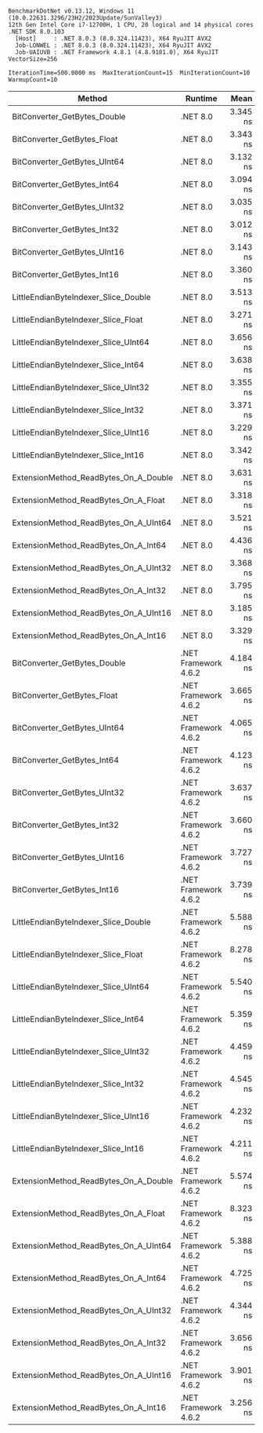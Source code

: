 ```

BenchmarkDotNet v0.13.12, Windows 11 (10.0.22631.3296/23H2/2023Update/SunValley3)
12th Gen Intel Core i7-12700H, 1 CPU, 20 logical and 14 physical cores
.NET SDK 8.0.103
  [Host]     : .NET 8.0.3 (8.0.324.11423), X64 RyuJIT AVX2
  Job-LONWEL : .NET 8.0.3 (8.0.324.11423), X64 RyuJIT AVX2
  Job-UAIUVB : .NET Framework 4.8.1 (4.8.9181.0), X64 RyuJIT VectorSize=256

IterationTime=500.0000 ms  MaxIterationCount=15  MinIterationCount=10  
WarmupCount=10  

```
| Method                                | Runtime              | Mean     | Error     | StdDev    | Ratio | RatioSD |
|-------------------------------------- |--------------------- |---------:|----------:|----------:|------:|--------:|
| BitConverter_GetBytes_Double          | .NET 8.0             | 3.345 ns | 0.0722 ns | 0.0478 ns |  0.92 |    0.01 |
| BitConverter_GetBytes_Float           | .NET 8.0             | 3.343 ns | 0.0409 ns | 0.0270 ns |  0.91 |    0.01 |
| BitConverter_GetBytes_UInt64          | .NET 8.0             | 3.132 ns | 0.0727 ns | 0.0433 ns |  0.86 |    0.01 |
| BitConverter_GetBytes_Int64           | .NET 8.0             | 3.094 ns | 0.0489 ns | 0.0256 ns |  0.85 |    0.01 |
| BitConverter_GetBytes_UInt32          | .NET 8.0             | 3.035 ns | 0.0330 ns | 0.0218 ns |  0.83 |    0.01 |
| BitConverter_GetBytes_Int32           | .NET 8.0             | 3.012 ns | 0.0452 ns | 0.0299 ns |  0.82 |    0.01 |
| BitConverter_GetBytes_UInt16          | .NET 8.0             | 3.143 ns | 0.0798 ns | 0.0528 ns |  0.86 |    0.01 |
| BitConverter_GetBytes_Int16           | .NET 8.0             | 3.360 ns | 0.2743 ns | 0.2566 ns |  0.96 |    0.04 |
| LittleEndianByteIndexer_Slice_Double  | .NET 8.0             | 3.513 ns | 0.0865 ns | 0.0572 ns |  0.96 |    0.01 |
| LittleEndianByteIndexer_Slice_Float   | .NET 8.0             | 3.271 ns | 0.0322 ns | 0.0191 ns |  0.89 |    0.01 |
| LittleEndianByteIndexer_Slice_UInt64  | .NET 8.0             | 3.656 ns | 0.0580 ns | 0.0383 ns |  1.00 |    0.00 |
| LittleEndianByteIndexer_Slice_Int64   | .NET 8.0             | 3.638 ns | 0.0492 ns | 0.0325 ns |  1.00 |    0.01 |
| LittleEndianByteIndexer_Slice_UInt32  | .NET 8.0             | 3.355 ns | 0.0618 ns | 0.0368 ns |  0.92 |    0.01 |
| LittleEndianByteIndexer_Slice_Int32   | .NET 8.0             | 3.371 ns | 0.0417 ns | 0.0276 ns |  0.92 |    0.01 |
| LittleEndianByteIndexer_Slice_UInt16  | .NET 8.0             | 3.229 ns | 0.0336 ns | 0.0176 ns |  0.88 |    0.01 |
| LittleEndianByteIndexer_Slice_Int16   | .NET 8.0             | 3.342 ns | 0.1066 ns | 0.0705 ns |  0.91 |    0.02 |
| ExtensionMethod_ReadBytes_On_A_Double | .NET 8.0             | 3.631 ns | 0.0630 ns | 0.0375 ns |  0.99 |    0.02 |
| ExtensionMethod_ReadBytes_On_A_Float  | .NET 8.0             | 3.318 ns | 0.2419 ns | 0.2263 ns |  0.93 |    0.05 |
| ExtensionMethod_ReadBytes_On_A_UInt64 | .NET 8.0             | 3.521 ns | 0.0868 ns | 0.0574 ns |  0.96 |    0.01 |
| ExtensionMethod_ReadBytes_On_A_Int64  | .NET 8.0             | 4.436 ns | 0.0245 ns | 0.0162 ns |  1.21 |    0.01 |
| ExtensionMethod_ReadBytes_On_A_UInt32 | .NET 8.0             | 3.368 ns | 0.1184 ns | 0.1050 ns |  0.92 |    0.02 |
| ExtensionMethod_ReadBytes_On_A_Int32  | .NET 8.0             | 3.795 ns | 0.0292 ns | 0.0174 ns |  1.04 |    0.02 |
| ExtensionMethod_ReadBytes_On_A_UInt16 | .NET 8.0             | 3.185 ns | 0.0296 ns | 0.0176 ns |  0.87 |    0.01 |
| ExtensionMethod_ReadBytes_On_A_Int16  | .NET 8.0             | 3.329 ns | 0.1008 ns | 0.0600 ns |  0.91 |    0.02 |
| BitConverter_GetBytes_Double          | .NET Framework 4.6.2 | 4.184 ns | 0.0659 ns | 0.0392 ns |  1.14 |    0.01 |
| BitConverter_GetBytes_Float           | .NET Framework 4.6.2 | 3.665 ns | 0.0323 ns | 0.0192 ns |  1.00 |    0.01 |
| BitConverter_GetBytes_UInt64          | .NET Framework 4.6.2 | 4.065 ns | 0.0399 ns | 0.0264 ns |  1.11 |    0.01 |
| BitConverter_GetBytes_Int64           | .NET Framework 4.6.2 | 4.123 ns | 0.0710 ns | 0.0470 ns |  1.13 |    0.02 |
| BitConverter_GetBytes_UInt32          | .NET Framework 4.6.2 | 3.637 ns | 0.0239 ns | 0.0158 ns |  0.99 |    0.01 |
| BitConverter_GetBytes_Int32           | .NET Framework 4.6.2 | 3.660 ns | 0.0925 ns | 0.0612 ns |  1.00 |    0.02 |
| BitConverter_GetBytes_UInt16          | .NET Framework 4.6.2 | 3.727 ns | 0.0291 ns | 0.0173 ns |  1.02 |    0.01 |
| BitConverter_GetBytes_Int16           | .NET Framework 4.6.2 | 3.739 ns | 0.0334 ns | 0.0221 ns |  1.02 |    0.01 |
| LittleEndianByteIndexer_Slice_Double  | .NET Framework 4.6.2 | 5.588 ns | 0.0759 ns | 0.0502 ns |  1.53 |    0.02 |
| LittleEndianByteIndexer_Slice_Float   | .NET Framework 4.6.2 | 8.278 ns | 0.1340 ns | 0.0886 ns |  2.26 |    0.02 |
| LittleEndianByteIndexer_Slice_UInt64  | .NET Framework 4.6.2 | 5.540 ns | 0.2102 ns | 0.1966 ns |  1.49 |    0.04 |
| LittleEndianByteIndexer_Slice_Int64   | .NET Framework 4.6.2 | 5.359 ns | 0.0272 ns | 0.0142 ns |  1.47 |    0.02 |
| LittleEndianByteIndexer_Slice_UInt32  | .NET Framework 4.6.2 | 4.459 ns | 0.0270 ns | 0.0141 ns |  1.22 |    0.01 |
| LittleEndianByteIndexer_Slice_Int32   | .NET Framework 4.6.2 | 4.545 ns | 0.0587 ns | 0.0349 ns |  1.24 |    0.02 |
| LittleEndianByteIndexer_Slice_UInt16  | .NET Framework 4.6.2 | 4.232 ns | 0.0637 ns | 0.0422 ns |  1.16 |    0.02 |
| LittleEndianByteIndexer_Slice_Int16   | .NET Framework 4.6.2 | 4.211 ns | 0.0568 ns | 0.0376 ns |  1.15 |    0.02 |
| ExtensionMethod_ReadBytes_On_A_Double | .NET Framework 4.6.2 | 5.574 ns | 0.0601 ns | 0.0358 ns |  1.52 |    0.02 |
| ExtensionMethod_ReadBytes_On_A_Float  | .NET Framework 4.6.2 | 8.323 ns | 0.0822 ns | 0.0489 ns |  2.28 |    0.03 |
| ExtensionMethod_ReadBytes_On_A_UInt64 | .NET Framework 4.6.2 | 5.388 ns | 0.0765 ns | 0.0455 ns |  1.47 |    0.02 |
| ExtensionMethod_ReadBytes_On_A_Int64  | .NET Framework 4.6.2 | 4.725 ns | 0.0319 ns | 0.0211 ns |  1.29 |    0.02 |
| ExtensionMethod_ReadBytes_On_A_UInt32 | .NET Framework 4.6.2 | 4.344 ns | 0.0589 ns | 0.0390 ns |  1.19 |    0.02 |
| ExtensionMethod_ReadBytes_On_A_Int32  | .NET Framework 4.6.2 | 3.656 ns | 0.0434 ns | 0.0287 ns |  1.00 |    0.01 |
| ExtensionMethod_ReadBytes_On_A_UInt16 | .NET Framework 4.6.2 | 3.901 ns | 0.0540 ns | 0.0357 ns |  1.07 |    0.01 |
| ExtensionMethod_ReadBytes_On_A_Int16  | .NET Framework 4.6.2 | 3.256 ns | 0.0702 ns | 0.0464 ns |  0.89 |    0.02 |
